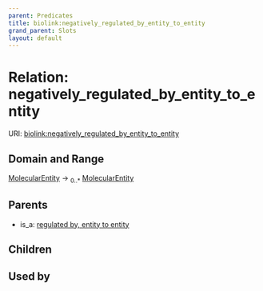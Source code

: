 ```yaml
---
parent: Predicates
title: biolink:negatively_regulated_by_entity_to_entity
grand_parent: Slots
layout: default
---
```


# Relation: negatively_regulated_by_entity_to_entity




URI: [biolink:negatively_regulated_by_entity_to_entity](https://w3id.org/biolink/vocab/negatively_regulated_by_entity_to_entity)

## Domain and Range

[MolecularEntity](MolecularEntity.md) ->  <sub>0..*</sub> [MolecularEntity](MolecularEntity.md)

## Parents

 *  is_a: [regulated by, entity to entity](regulated_by_entity_to_entity.md)

## Children


## Used by

